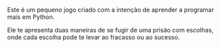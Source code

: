 Este é um pequeno jogo criado com a intenção de aprender a programar mais em Python.

Ele te apresenta duas maneiras de se fugir de uma prisão com escolhas, onde cada escolha pode te levar ao fracasso ou ao sucesso.
